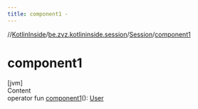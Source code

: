 ```yaml
---
title: component1 -
---
```

//[KotlinInside](../../index.md)/[be.zvz.kotlininside.session](../index.md)/[Session](index.md)/[component1](component1.md)



# component1  
[jvm]  
Content  
operator fun [component1](component1.md)(): [User](../../be.zvz.kotlininside.session.user/-user/index.md)  



